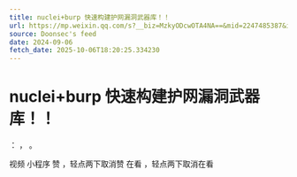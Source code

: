 ```yaml
---
title: nuclei+burp 快速构建护网漏洞武器库！！
url: https://mp.weixin.qq.com/s?__biz=MzkyODcwOTA4NA==&mid=2247485387&idx=1&sn=98ba5b0e0967ecba746a0c0e140b4922
source: Doonsec's feed
date: 2024-09-06
fetch_date: 2025-10-06T18:20:25.334230
---
```


# nuclei+burp 快速构建护网漏洞武器库！！

：
，
。

视频
小程序
赞
，轻点两下取消赞
在看
，轻点两下取消在看